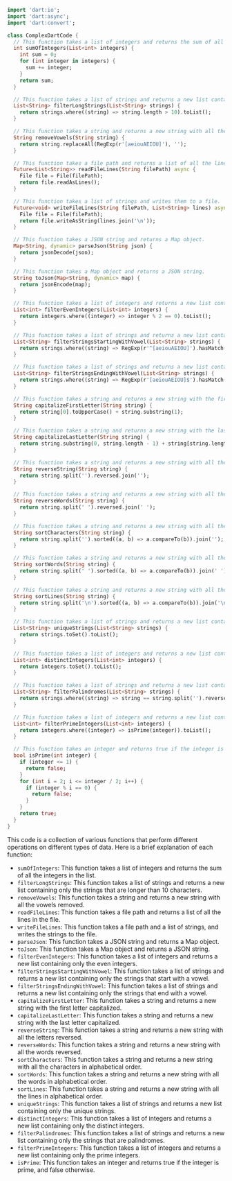 ```dart
import 'dart:io';
import 'dart:async';
import 'dart:convert';

class ComplexDartCode {
  // This function takes a list of integers and returns the sum of all the integers in the list.
  int sumOfIntegers(List<int> integers) {
    int sum = 0;
    for (int integer in integers) {
      sum += integer;
    }
    return sum;
  }

  // This function takes a list of strings and returns a new list containing only the strings that are longer than 10 characters.
  List<String> filterLongStrings(List<String> strings) {
    return strings.where((string) => string.length > 10).toList();
  }

  // This function takes a string and returns a new string with all the vowels removed.
  String removeVowels(String string) {
    return string.replaceAll(RegExp(r'[aeiouAEIOU]'), '');
  }

  // This function takes a file path and returns a list of all the lines in the file.
  Future<List<String>> readFileLines(String filePath) async {
    File file = File(filePath);
    return file.readAsLines();
  }

  // This function takes a list of strings and writes them to a file.
  Future<void> writeFileLines(String filePath, List<String> lines) async {
    File file = File(filePath);
    return file.writeAsString(lines.join('\n'));
  }

  // This function takes a JSON string and returns a Map object.
  Map<String, dynamic> parseJson(String json) {
    return jsonDecode(json);
  }

  // This function takes a Map object and returns a JSON string.
  String toJson(Map<String, dynamic> map) {
    return jsonEncode(map);
  }

  // This function takes a list of integers and returns a new list containing only the even integers.
  List<int> filterEvenIntegers(List<int> integers) {
    return integers.where((integer) => integer % 2 == 0).toList();
  }

  // This function takes a list of strings and returns a new list containing only the strings that start with a vowel.
  List<String> filterStringsStartingWithVowel(List<String> strings) {
    return strings.where((string) => RegExp(r'^[aeiouAEIOU]').hasMatch(string)).toList();
  }

  // This function takes a list of strings and returns a new list containing only the strings that end with a vowel.
  List<String> filterStringsEndingWithVowel(List<String> strings) {
    return strings.where((string) => RegExp(r'[aeiouAEIOU]$').hasMatch(string)).toList();
  }

  // This function takes a string and returns a new string with the first letter capitalized.
  String capitalizeFirstLetter(String string) {
    return string[0].toUpperCase() + string.substring(1);
  }

  // This function takes a string and returns a new string with the last letter capitalized.
  String capitalizeLastLetter(String string) {
    return string.substring(0, string.length - 1) + string[string.length - 1].toUpperCase();
  }

  // This function takes a string and returns a new string with all the letters reversed.
  String reverseString(String string) {
    return string.split('').reversed.join('');
  }

  // This function takes a string and returns a new string with all the words reversed.
  String reverseWords(String string) {
    return string.split(' ').reversed.join(' ');
  }

  // This function takes a string and returns a new string with all the characters in alphabetical order.
  String sortCharacters(String string) {
    return string.split('').sorted((a, b) => a.compareTo(b)).join('');
  }

  // This function takes a string and returns a new string with all the words in alphabetical order.
  String sortWords(String string) {
    return string.split(' ').sorted((a, b) => a.compareTo(b)).join(' ');
  }

  // This function takes a string and returns a new string with all the lines in alphabetical order.
  String sortLines(String string) {
    return string.split('\n').sorted((a, b) => a.compareTo(b)).join('\n');
  }

  // This function takes a list of strings and returns a new list containing only the unique strings.
  List<String> uniqueStrings(List<String> strings) {
    return strings.toSet().toList();
  }

  // This function takes a list of integers and returns a new list containing only the distinct integers.
  List<int> distinctIntegers(List<int> integers) {
    return integers.toSet().toList();
  }

  // This function takes a list of strings and returns a new list containing only the strings that are palindromes.
  List<String> filterPalindromes(List<String> strings) {
    return strings.where((string) => string == string.split('').reversed.join('')).toList();
  }

  // This function takes a list of integers and returns a new list containing only the prime integers.
  List<int> filterPrimeIntegers(List<int> integers) {
    return integers.where((integer) => isPrime(integer)).toList();
  }

  // This function takes an integer and returns true if the integer is prime, and false otherwise.
  bool isPrime(int integer) {
    if (integer <= 1) {
      return false;
    }
    for (int i = 2; i <= integer / 2; i++) {
      if (integer % i == 0) {
        return false;
      }
    }
    return true;
  }
}
```

This code is a collection of various functions that perform different operations on different types of data. Here is a brief explanation of each function:

* `sumOfIntegers`: This function takes a list of integers and returns the sum of all the integers in the list.
* `filterLongStrings`: This function takes a list of strings and returns a new list containing only the strings that are longer than 10 characters.
* `removeVowels`: This function takes a string and returns a new string with all the vowels removed.
* `readFileLines`: This function takes a file path and returns a list of all the lines in the file.
* `writeFileLines`: This function takes a file path and a list of strings, and writes the strings to the file.
* `parseJson`: This function takes a JSON string and returns a Map object.
* `toJson`: This function takes a Map object and returns a JSON string.
* `filterEvenIntegers`: This function takes a list of integers and returns a new list containing only the even integers.
* `filterStringsStartingWithVowel`: This function takes a list of strings and returns a new list containing only the strings that start with a vowel.
* `filterStringsEndingWithVowel`: This function takes a list of strings and returns a new list containing only the strings that end with a vowel.
* `capitalizeFirstLetter`: This function takes a string and returns a new string with the first letter capitalized.
* `capitalizeLastLetter`: This function takes a string and returns a new string with the last letter capitalized.
* `reverseString`: This function takes a string and returns a new string with all the letters reversed.
* `reverseWords`: This function takes a string and returns a new string with all the words reversed.
* `sortCharacters`: This function takes a string and returns a new string with all the characters in alphabetical order.
* `sortWords`: This function takes a string and returns a new string with all the words in alphabetical order.
* `sortLines`: This function takes a string and returns a new string with all the lines in alphabetical order.
* `uniqueStrings`: This function takes a list of strings and returns a new list containing only the unique strings.
* `distinctIntegers`: This function takes a list of integers and returns a new list containing only the distinct integers.
* `filterPalindromes`: This function takes a list of strings and returns a new list containing only the strings that are palindromes.
* `filterPrimeIntegers`: This function takes a list of integers and returns a new list containing only the prime integers.
* `isPrime`: This function takes an integer and returns true if the integer is prime, and false otherwise.